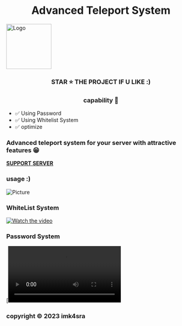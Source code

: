 <h1 align='center'>Advanced Teleport System </h1> 
 <img src="https://cdn.discordapp.com/emojis/897728221813047327.webp?size=96&quality=lossless" alt="Logo" width="120" height="120">
  </a>
<h3 align='center'> STAR ⭐ THE PROJECT IF U LIKE :) </h3>

 <h3 align='center'> capability 📑 </h3>
 
- ✅ Using Password
- ✅ Using Whitelist System
- ✅ optimize 

   
<h3> Advanced teleport system for your server with attractive features 😁 </h3>
 </a> </div>

**[SUPPORT SERVER]([https://discord.gg/RXnU7Zpwnm](https://discord.gg/pider-reearch-center-916617195134529556))**

### usage :)
![Picture](https://cdn.discordapp.com/attachments/917202287817011250/1149391912277639248/Screenshot_2023-09-07_203656.png)

### WhiteList System
[![Watch the video](https://cdn.discordapp.com/attachments/917202287817011250/1149393582839562330/image.png)](https://cdn.discordapp.com/attachments/917202287817011250/1149391908200779866/2023.09.07-20.27.mp4)

### Password System
[![Watch the video](https://cdn.discordapp.com/attachments/917202287817011250/1149391887149572136/2023.09.07-20.28.mp4)
### copyright ©️ 2023 imk4sra
